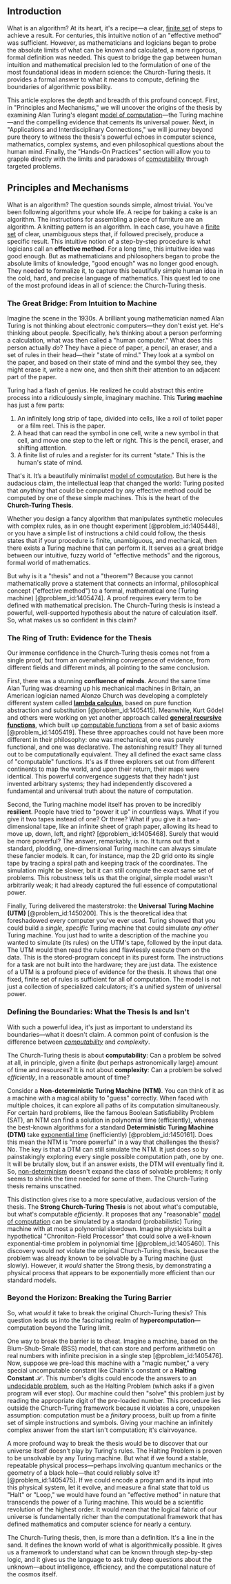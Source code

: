 ## Introduction
What is an algorithm? At its heart, it's a recipe—a clear, [finite set](@article_id:151753) of steps to achieve a result. For centuries, this intuitive notion of an "effective method" was sufficient. However, as mathematicians and logicians began to probe the absolute limits of what can be known and calculated, a more rigorous, formal definition was needed. This quest to bridge the gap between human intuition and mathematical precision led to the formulation of one of the most foundational ideas in modern science: the Church-Turing thesis. It provides a formal answer to what it means to compute, defining the boundaries of algorithmic possibility.

This article explores the depth and breadth of this profound concept. First, in "Principles and Mechanisms," we will uncover the origins of the thesis by examining Alan Turing's elegant [model of computation](@article_id:636962)—the Turing machine—and the compelling evidence that cements its universal power. Next, in "Applications and Interdisciplinary Connections," we will journey beyond pure theory to witness the thesis's powerful echoes in computer science, mathematics, complex systems, and even philosophical questions about the human mind. Finally, the "Hands-On Practices" section will allow you to grapple directly with the limits and paradoxes of [computability](@article_id:275517) through targeted problems.

## Principles and Mechanisms

What is an algorithm? The question sounds simple, almost trivial. You've been following algorithms your whole life. A recipe for baking a cake is an algorithm. The instructions for assembling a piece of furniture are an algorithm. A knitting pattern is an algorithm. In each case, you have a [finite set](@article_id:151753) of clear, unambiguous steps that, if followed precisely, produce a specific result. This intuitive notion of a step-by-step procedure is what logicians call an **effective method**. For a long time, this intuitive idea was good enough. But as mathematicians and philosophers began to probe the absolute limits of knowledge, "good enough" was no longer good enough. They needed to formalize it, to capture this beautifully simple human idea in the cold, hard, and precise language of mathematics. This quest led to one of the most profound ideas in all of science: the Church-Turing thesis.

### The Great Bridge: From Intuition to Machine

Imagine the scene in the 1930s. A brilliant young mathematician named Alan Turing is not thinking about electronic computers—they don't exist yet. He's thinking about people. Specifically, he’s thinking about a person performing a calculation, what was then called a "human computer." What does this person actually *do*? They have a piece of paper, a pencil, an eraser, and a set of rules in their head—their "state of mind." They look at a symbol on the paper, and based on their state of mind and the symbol they see, they might erase it, write a new one, and then shift their attention to an adjacent part of the paper.

Turing had a flash of genius. He realized he could abstract this entire process into a ridiculously simple, imaginary machine. This **Turing machine** has just a few parts:
1.  An infinitely long strip of tape, divided into cells, like a roll of toilet paper or a film reel. This is the paper.
2.  A head that can read the symbol in one cell, write a new symbol in that cell, and move one step to the left or right. This is the pencil, eraser, and shifting attention.
3.  A finite list of rules and a register for its current "state." This is the human's state of mind.

That's it. It’s a beautifully minimalist [model of computation](@article_id:636962). But here is the audacious claim, the intellectual leap that changed the world: Turing posited that *anything* that could be computed by *any* effective method could be computed by one of these simple machines. This is the heart of the **Church-Turing Thesis**.

Whether you design a fancy algorithm that manipulates synthetic molecules with complex rules, as in one thought experiment [@problem_id:1405448], or you have a simple list of instructions a child could follow, the thesis states that if your procedure is finite, unambiguous, and mechanical, then there exists a Turing machine that can perform it. It serves as a great bridge between our intuitive, fuzzy world of "effective methods" and the rigorous, formal world of mathematics.

But why is it a "thesis" and not a "theorem"? Because you cannot mathematically prove a statement that connects an informal, philosophical concept ("effective method") to a formal, mathematical one (Turing machine) [@problem_id:1405474]. A proof requires every term to be defined with mathematical precision. The Church-Turing thesis is instead a powerful, well-supported hypothesis about the nature of calculation itself. So, what makes us so confident in this claim?

### The Ring of Truth: Evidence for the Thesis

Our immense confidence in the Church-Turing thesis comes not from a single proof, but from an overwhelming convergence of evidence, from different fields and different minds, all pointing to the same conclusion.

First, there was a stunning **confluence of minds**. Around the same time Alan Turing was dreaming up his mechanical machines in Britain, an American logician named Alonzo Church was developing a completely different system called **[lambda calculus](@article_id:148231)**, based on pure function abstraction and substitution [@problem_id:1405415]. Meanwhile, Kurt Gödel and others were working on yet another approach called **[general recursive functions](@article_id:633843)**, which built up [computable functions](@article_id:151675) from a set of basic axioms [@problem_id:1405419]. These three approaches could not have been more different in their philosophy: one was mechanical, one was purely functional, and one was declarative. The astonishing result? They all turned out to be computationally equivalent. They all defined the exact same class of "computable" functions. It's as if three explorers set out from different continents to map the world, and upon their return, their maps were identical. This powerful convergence suggests that they hadn't just invented arbitrary systems; they had independently discovered a fundamental and universal truth about the nature of computation.

Second, the Turing machine model itself has proven to be incredibly **resilient**. People have tried to "power it up" in countless ways. What if you give it two tapes instead of one? Or three? What if you give it a two-dimensional tape, like an infinite sheet of graph paper, allowing its head to move up, down, left, and right? [@problem_id:1405468]. Surely that would be more powerful? The answer, remarkably, is no. It turns out that a standard, plodding, one-dimensional Turing machine can always simulate these fancier models. It can, for instance, map the 2D grid onto its single tape by tracing a spiral path and keeping track of the coordinates. The simulation might be slower, but it can still compute the exact same set of problems. This robustness tells us that the original, simple model wasn't arbitrarily weak; it had already captured the full essence of computational power.

Finally, Turing delivered the masterstroke: the **Universal Turing Machine (UTM)** [@problem_id:1450200]. This is the theoretical idea that foreshadowed every computer you've ever used. Turing showed that you could build a *single, specific* Turing machine that could simulate *any other* Turing machine. You just had to write a description of the machine you wanted to simulate (its rules) on the UTM's tape, followed by the input data. The UTM would then read the rules and flawlessly execute them on the data. This is the stored-program concept in its purest form. The instructions for a task are not built into the hardware; they are just data. The existence of a UTM is a profound piece of evidence for the thesis. It shows that one fixed, finite set of rules is sufficient for all of computation. The model is not just a collection of specialized calculators; it's a unified system of universal power.

### Defining the Boundaries: What the Thesis Is and Isn't

With such a powerful idea, it's just as important to understand its boundaries—what it doesn't claim. A common point of confusion is the difference between *[computability](@article_id:275517)* and *complexity*.

The Church-Turing thesis is about **computability**: Can a problem be solved at all, in principle, given a finite (but perhaps astronomically large) amount of time and resources? It is not about **complexity**: Can a problem be solved *efficiently*, in a reasonable amount of time?

Consider a **Non-deterministic Turing Machine (NTM)**. You can think of it as a machine with a magical ability to "guess" correctly. When faced with multiple choices, it can explore all paths of its computation simultaneously. For certain hard problems, like the famous Boolean Satisfiability Problem (SAT), an NTM can find a solution in polynomial time (efficiently), whereas the best-known algorithms for a standard **Deterministic Turing Machine (DTM)** take [exponential time](@article_id:141924) (inefficiently) [@problem_id:1450161]. Does this mean the NTM is "more powerful" in a way that challenges the thesis? No. The key is that a DTM can still simulate the NTM. It just does so by painstakingly exploring every single possible computation path, one by one. It will be brutally slow, but if an answer exists, the DTM will eventually find it. So, [non-determinism](@article_id:264628) doesn't expand the class of solvable problems; it only seems to shrink the time needed for some of them. The Church-Turing thesis remains unscathed.

This distinction gives rise to a more speculative, audacious version of the thesis. The **Strong Church-Turing Thesis** is not about what's computable, but what's computable *efficiently*. It proposes that any "reasonable" [model of computation](@article_id:636962) can be simulated by a standard (probabilistic) Turing machine with at most a polynomial slowdown. Imagine physicists built a hypothetical "Chroniton-Field Processor" that could solve a well-known exponential-time problem in polynomial time [@problem_id:1405460]. This discovery would *not* violate the original Church-Turing thesis, because the problem was already known to be solvable by a Turing machine (just slowly). However, it *would* shatter the Strong thesis, by demonstrating a physical process that appears to be exponentially more efficient than our standard models.

### Beyond the Horizon: Breaking the Turing Barrier

So, what *would* it take to break the original Church-Turing thesis? This question leads us into the fascinating realm of **hypercomputation**—computation beyond the Turing limit.

One way to break the barrier is to cheat. Imagine a machine, based on the Blum-Shub-Smale (BSS) model, that can store and perform arithmetic on real numbers with infinite precision in a single step [@problem_id:1405476]. Now, suppose we pre-load this machine with a "magic number," a very special uncomputable constant like Chaitin's constant or a **Halting Constant** $\mathcal{H}$. This number's digits could encode the answers to an [undecidable problem](@article_id:271087), such as the Halting Problem (which asks if a given program will ever stop). Our machine could then "solve" this problem just by reading the appropriate digit of the pre-loaded number. This procedure lies outside the Church-Turing framework because it violates a core, unspoken assumption: computation must be a *finitary* process, built up from a finite set of simple instructions and symbols. Giving your machine an infinitely complex answer from the start isn't computation; it's clairvoyance.

A more profound way to break the thesis would be to discover that our universe itself doesn't play by Turing's rules. The Halting Problem is proven to be unsolvable by any Turing machine. But what if we found a stable, repeatable physical process—perhaps involving quantum mechanics or the geometry of a black hole—that could reliably solve it? [@problem_id:1405475]. If we could encode a program and its input into this physical system, let it evolve, and measure a final state that told us "Halt" or "Loop," we would have found an "effective method" in nature that transcends the power of a Turing machine. This would be a scientific revolution of the highest order. It would mean that the logical fabric of our universe is fundamentally richer than the computational framework that has defined mathematics and computer science for nearly a century.

The Church-Turing thesis, then, is more than a definition. It's a line in the sand. It defines the known world of what is algorithmically possible. It gives us a framework to understand what can be known through step-by-step logic, and it gives us the language to ask truly deep questions about the unknown—about intelligence, efficiency, and the computational nature of the cosmos itself.